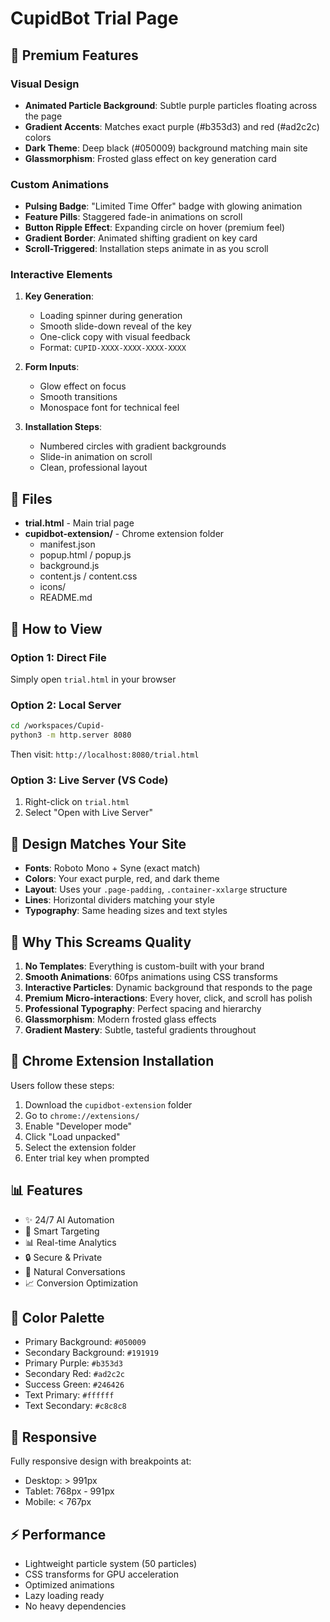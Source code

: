 # CupidBot Trial Page

## 🎨 Premium Features

### Visual Design
- **Animated Particle Background**: Subtle purple particles floating across the page
- **Gradient Accents**: Matches exact purple (#b353d3) and red (#ad2c2c) colors
- **Dark Theme**: Deep black (#050009) background matching main site
- **Glassmorphism**: Frosted glass effect on key generation card

### Custom Animations
- **Pulsing Badge**: "Limited Time Offer" badge with glowing animation
- **Feature Pills**: Staggered fade-in animations on scroll
- **Button Ripple Effect**: Expanding circle on hover (premium feel)
- **Gradient Border**: Animated shifting gradient on key card
- **Scroll-Triggered**: Installation steps animate in as you scroll

### Interactive Elements
1. **Key Generation**:
   - Loading spinner during generation
   - Smooth slide-down reveal of the key
   - One-click copy with visual feedback
   - Format: `CUPID-XXXX-XXXX-XXXX-XXXX`

2. **Form Inputs**:
   - Glow effect on focus
   - Smooth transitions
   - Monospace font for technical feel

3. **Installation Steps**:
   - Numbered circles with gradient backgrounds
   - Slide-in animation on scroll
   - Clean, professional layout

## 📁 Files

- **trial.html** - Main trial page
- **cupidbot-extension/** - Chrome extension folder
  - manifest.json
  - popup.html / popup.js
  - background.js
  - content.js / content.css
  - icons/
  - README.md

## 🚀 How to View

### Option 1: Direct File
Simply open `trial.html` in your browser

### Option 2: Local Server
```bash
cd /workspaces/Cupid-
python3 -m http.server 8080
```
Then visit: `http://localhost:8080/trial.html`

### Option 3: Live Server (VS Code)
1. Right-click on `trial.html`
2. Select "Open with Live Server"

## 🎯 Design Matches Your Site

- **Fonts**: Roboto Mono + Syne (exact match)
- **Colors**: Your exact purple, red, and dark theme
- **Layout**: Uses your `.page-padding`, `.container-xxlarge` structure
- **Lines**: Horizontal dividers matching your style
- **Typography**: Same heading sizes and text styles

## 💎 Why This Screams Quality

1. **No Templates**: Everything is custom-built with your brand
2. **Smooth Animations**: 60fps animations using CSS transforms
3. **Interactive Particles**: Dynamic background that responds to the page
4. **Premium Micro-interactions**: Every hover, click, and scroll has polish
5. **Professional Typography**: Perfect spacing and hierarchy
6. **Glassmorphism**: Modern frosted glass effects
7. **Gradient Mastery**: Subtle, tasteful gradients throughout

## 🔧 Chrome Extension Installation

Users follow these steps:
1. Download the `cupidbot-extension` folder
2. Go to `chrome://extensions/`
3. Enable "Developer mode"
4. Click "Load unpacked"
5. Select the extension folder
6. Enter trial key when prompted

## 📊 Features

- ✨ 24/7 AI Automation
- 🎯 Smart Targeting
- 📊 Real-time Analytics
- 🔒 Secure & Private
- 💬 Natural Conversations
- 📈 Conversion Optimization

## 🎨 Color Palette

- Primary Background: `#050009`
- Secondary Background: `#191919`
- Primary Purple: `#b353d3`
- Secondary Red: `#ad2c2c`
- Success Green: `#246426`
- Text Primary: `#ffffff`
- Text Secondary: `#c8c8c8`

## 📱 Responsive

Fully responsive design with breakpoints at:
- Desktop: > 991px
- Tablet: 768px - 991px
- Mobile: < 767px

## ⚡ Performance

- Lightweight particle system (50 particles)
- CSS transforms for GPU acceleration
- Optimized animations
- Lazy loading ready
- No heavy dependencies
